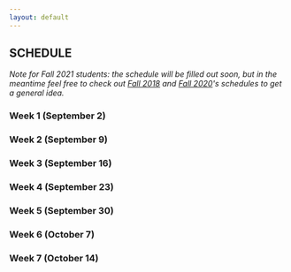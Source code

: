 ```yaml
---
layout: default
---
```


## SCHEDULE

*Note for Fall 2021 students: the schedule will be filled out soon, but in the meantime feel free to check out [Fall 2018](https://nicolehe.github.io/../../schedule-18.html) and [Fall 2020](https://nicolehe.github.io/../../schedule-20.html)'s schedules to get a general idea.*

### Week 1 (September 2)

### Week 2 (September 9)

### Week 3 (September 16)

### Week 4 (September 23)

### Week 5 (September 30)

### Week 6 (October 7)

### Week 7 (October 14)

